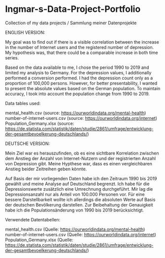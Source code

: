 # Ingmar-s-Data-Project-Portfolio
Collection of my data projects / Sammlung meiner Datenprojekte

ENGLISH VERSION:

My goal was to find out if there is a visible correlation between the increase in the number of Internet users and the registered number of depression. My hypothesis was, 
that there could be a comparable increase in both time series. 

Based on the data available to me, I chose the period 1990 to 2019 and limited my analysis to Germany. For the depression values, I additionally performed a conversion
performed. I had the depression count only as a proportion of 100,000 persons. However, for better presentability, I wanted to present the absolute values based on the German 
population. To maintain accuracy, I took into account the population change from 1990 to 2019. 

Data tables used:

mental_health.csv (source: https://ourworldindata.org/mental-health)
number-of-internet-users.csv (source: https://ourworldindata.org/internet)
Population_Germany.xlsx (source: https://de.statista.com/statistik/daten/studie/2861/umfrage/entwicklung-der-gesamtbevoelkerung-deutschlands/) 


DEUTSCHE VERSION:

Mein Ziel war es herauszufinden, ob es eine sichtbare Korrelation zwischen dem Anstieg der Anzahl von Internet-Nutzern und der registrierten Anzahl von Depression gibt. Meine Hypthese war, 
dass es einen vergleichbaren Anstieg beider Zeitreihen geben könnte. 

Auf Basis der mir vorliegenden Daten habe ich den Zeitraum 1990 bis 2019 gewählt und meine Analyse auf Deutschland begrenzt. Ich habe für die Depressionswerte zusätzlich eine Umrechnung
durchgeführt. Mir lag die Depressionsanzahl nur als Anteil von 100.000 Personen vor. Für eine bessere Darstellbarkeit wollte ich allerdings die absoluten Werte auf Basis der deutschen 
Bevölkerung darstellen. Zur Beibehaltung der Genauigkeit habe ich die Populationsänderung von 1990 bis 2019 berücksichtigt. 

Verwendete Datentabellen:

mental_health.csv (Quelle: https://ourworldindata.org/mental-health)
number-of-internet-users.csv (Quelle: https://ourworldindata.org/internet)
Population_Germany.xlsx (Quelle: https://de.statista.com/statistik/daten/studie/2861/umfrage/entwicklung-der-gesamtbevoelkerung-deutschlands/) 

   
